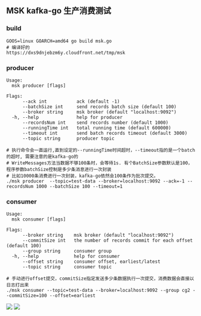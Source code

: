 ## MSK kafka-go 生产消费测试

### build
```shell
GOOS=linux GOARCH=amd64 go build msk.go
# 编译好的
https://dxs9dnjebzm6y.cloudfront.net/tmp/msk
```
### producer
```shell
Usage:
  msk producer [flags]

Flags:
      --ack int           ack (default -1)
      --batchSize int     send records batch size (default 100)
      --broker string     msk broker (default "localhost:9092")
  -h, --help              help for producer
      --recordsNum int    send records number (default 1000)
      --runningTime int   total running time (default 600000)
      --timeout int       send batch records timeout (default 3000)
      --topic string      producer topic

# 执行命令会一直运行,直到设定的--runningTime时间超时，--timeout指的是一个batch的超时, 需要注意的是kafka-go的
# WriteMessages方法当数据不够100条时，会等待1s. 有个BatchSize参数默认是100，程序参数batchSize控制是多少条消息进行一次封装
# 比如10000条消费进行一次封装，kafka-go依然会100条作为批次提交。
./msk producer  --topic=test-data --broker=localhost:9092 --ack=-1 --recordsNum 1000 --batchSize 100 --timeout=1

```

### consumer
```shell
Usage:
  msk consumer [flags]

Flags:
      --broker string    msk broker (default "localhost:9092")
      --commitSize int   the number of records commit for each offset (default 100)
      --group string     consumer group
  -h, --help             help for consumer
      --offset string    consumer offset, earliest/latest
      --topic string     consumer topic

# 手动进行offset提交，commitSize指定发送多少条数据执行一次提交，消费数据会直接以日志打出来
./msk consumer --topic=test-data --broker=localhost:9092 --group cg2 --commitSize=100 --offset=earliest
```

![](https://pcmyp.oss-cn-beijing.aliyuncs.com/markdown/202308251424131.png)
![](https://pcmyp.oss-cn-beijing.aliyuncs.com/markdown/202308251427251.png)